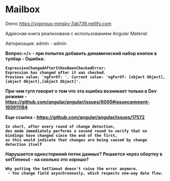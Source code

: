 # Mailbox

Demo https://vigorous-minsky-7ab739.netlify.com

Адресная книга реализована с использованием Angular Material

Авторизация: admin - admin

<b>Вопрос:</> - при попытке добавить динамический набор кнопок в тулбар - 
Oшибка:
```
ExpressionChangedAfterItHasBeenCheckedError:
Expression has changed after it was checked.
Previous value: 'ngForOf: '. Current value: 'ngForOf: [object Object],[object Object],[object Object]'.
```

При чем гугл говорит о том что эта ошибка возникает только в Dev режиме - https://github.com/angular/angular/issues/6005#issuecomment-165911194

Еще ссылка - https://github.com/angular/angular/issues/17572

```
In short, after every round of change detection, 
dev mode immediately performs a second round to verify that no bindings have changed since the end of the first, 
as this would indicate that changes are being caused by change detection itself
```
Нарушается односториний поток данных? Решается через обертку в setTimeout - на сколько это хорошо?

```
Why putting the SetTimout doesn't raise the error anymore.
 - You change field asynchronously, which respects one-way data flow.
```
